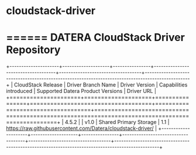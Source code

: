 # cloudstack-driver
======
DATERA CloudStack Driver Repository
======
+---------------------+--------------------+----------------+------------------------------------+-----------------------------------+-------------------------------------------------------------------------------------------------+
| CloudStack Release   | Driver Branch Name | Driver Version | Capabilities introduced | Supported Datera Product Versions | Driver URL |
+=====================+====================+================+====================================+===================================+=================================================================================================+
| 4.5.2 |         | v1.0          | Shared Primary Storage                 | 1.1            | https://raw.githubusercontent.com/Datera/cloudstack-driver/    |
+---------------------+--------------------+----------------+------------------------------------+-----------------------------------+-------------------------------------------------------------------------------------------------+
